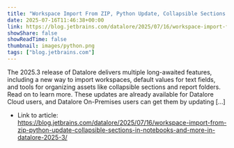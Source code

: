 ```yaml
---
title: "Workspace Import From ZIP, Python Update, Collapsible Sections in Notebooks, and More in Datalore 2025.3"
date: 2025-07-16T11:46:38+00:00
link: https://blog.jetbrains.com/datalore/2025/07/16/workspace-import-from-zip-python-update-collapsible-sections-in-notebooks-and-more-in-datalore-2025-3/
showShare: false
showReadTime: false
thumbnail: images/python.png
tags: ["blog.jetbrains.com"]
---
```

The 2025.3 release of Datalore delivers multiple long-awaited features, including a new way to import workspaces, default values for text fields, and tools for organizing assets like collapsible sections and report folders. Read on to learn more. These updates are already available for Datalore Cloud users, and Datalore On-Premises users can get them by updating […]

- Link to article: https://blog.jetbrains.com/datalore/2025/07/16/workspace-import-from-zip-python-update-collapsible-sections-in-notebooks-and-more-in-datalore-2025-3/